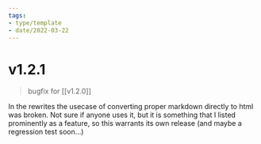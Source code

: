 ```yaml
---
tags:
- type/template
- date/2022-03-22
---
```


# v1.2.1
> bugfix for [[v1.2.0]]

In the rewrites the usecase of converting proper markdown directly to html was broken. Not sure if anyone uses it, but it is something that I listed prominently as a feature, so this warrants its own release (and maybe a regression test soon...)